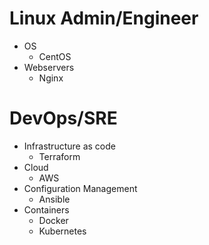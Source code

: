 # Linux Admin/Engineer

* OS
    * CentOS
* Webservers
    * Nginx

# DevOps/SRE

* Infrastructure as code
    * Terraform
* Cloud
    * AWS
* Configuration Management
    * Ansible 
* Containers
    * Docker
    * Kubernetes

